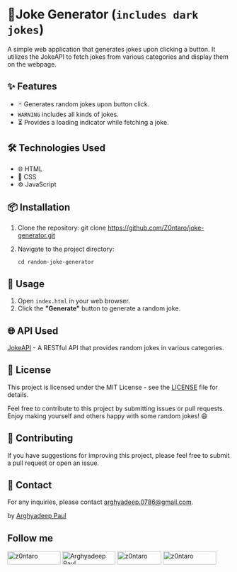 # 🎉Joke Generator (`includes dark jokes`)

A simple web application that generates jokes upon clicking a button. It utilizes the JokeAPI to fetch jokes from various categories and display them on the webpage.

## ✨ Features

- 🃏 Generates random jokes upon button click.
- `WARNING` includes all kinds of jokes.
- ⏳ Provides a loading indicator while fetching a joke.

## 🛠️ Technologies Used

- 🌐 HTML
- 🎨 CSS
- ⚙️ JavaScript

## 📦 Installation

1. Clone the repository:
   git clone https://github.com/Z0ntaro/joke-generator.git


2. Navigate to the project directory:

   `cd random-joke-generator`


## 🚀 Usage

1. Open `index.html` in your web browser.
2. Click the **"Generate"** button to generate a random joke.

## 🌐 API Used

[JokeAPI](https://jokeapi.dev/) - A RESTful API that provides random jokes in various categories.

## 📄 License

This project is licensed under the MIT License - see the [LICENSE](LICENSE) file for details.


Feel free to contribute to this project by submitting issues or pull requests. Enjoy making yourself and others happy with some random jokes! 😄


## 📝 Contributing

If you have suggestions for improving this project, please feel free to submit a pull request or open an issue.

## 📧 Contact

For any inquiries, please contact [arghyadeep.0786@gmail.com](mailto:arghyadeep.0786@gmail.com).

by [Arghyadeep Paul](https://github.com/Z0ntaro)

## Follow me

<a href="https://codepen.io/Z0ntaro" target="blank"><img align="center" src="https://img.shields.io/badge/Codepen-000000?style=for-the-badge&logo=codepen&logoColor=white" alt="z0ntaro" height="30" width="120" /></a>
<a href="https://www.linkedin.com/in/arghyadeep-paul-039445204/" target="blank"><img align="center" src="https://img.shields.io/badge/linkedin-%230077B5.svg?style=for-the-badge&logo=linkedin&logoColor=white" alt="Arghyadeep Paul" height="30" width="120" /></a>
<a href="https://twitter.com/zontaro_ai" target="blank"><img align="center" src="https://img.shields.io/badge/Twitter-%231DA1F2.svg?style=for-the-badge&logo=Twitter&logoColor=white" alt="z0ntaro" height="30" width="100" /></a>
<a href="https://instagram.com/zontaro.ai" target="blank"><img align="center" src="https://img.shields.io/badge/Instagram-%23E4405F.svg?style=for-the-badge&logo=Instagram&logoColor=white" alt="z0ntaro" height="30" width="120" /></a>

<br/>
